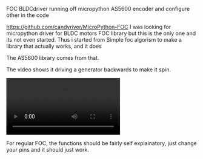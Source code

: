 FOC BLDCdriver running off micropython
AS5600 encoder and configure other in the code

https://github.com/candyriver/MicroPython-FOC
I was looking for micropython driver for BLDC motors FOC library but this is the only one and its not even started. 
Thus i started from Simple foc algorism to make a library that actually works, and it does

The AS5600 library comes from that.

The video shows it driving a generator backwards to make it spin. 

![Demo](https://github.com/I-am-the-senate/FOCmicropython/raw/refs/heads/main/demo.mp4)

For regular FOC, the functions should be fairly self explainatory, just change your pins and it should just work.

